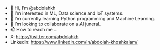 - 👋 Hi, I’m @abdolahkh
- 👀 I’m interested in ML, Data science and IoT systems.
- 🌱 I’m currently learning Python programming and Machine Learning.
- 💞️ I’m looking to collaborate on a AI juneral.
- 📫 How to reach me ...
- X: https://twitter.com/abdolahkh
- Linkedin: https://www.linkedin.com/in/abdolah-khoshkalam/

<!---
abdolahkh/abdolahkh is a ✨ special ✨ repository because its `README.md` (this file) appears on your GitHub profile.
You can click the Preview link to take a look at your changes.
--->
